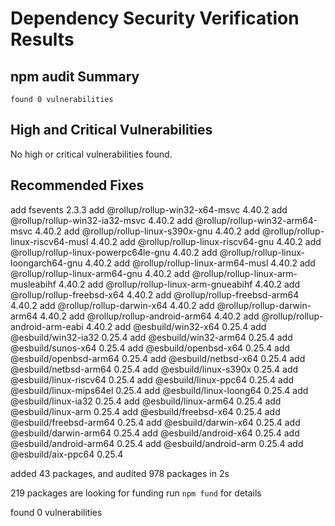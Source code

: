 # Dependency Security Verification Results

## npm audit Summary

```
found 0 vulnerabilities
```

## High and Critical Vulnerabilities

No high or critical vulnerabilities found.

## Recommended Fixes

add fsevents 2.3.3
add @rollup/rollup-win32-x64-msvc 4.40.2
add @rollup/rollup-win32-ia32-msvc 4.40.2
add @rollup/rollup-win32-arm64-msvc 4.40.2
add @rollup/rollup-linux-s390x-gnu 4.40.2
add @rollup/rollup-linux-riscv64-musl 4.40.2
add @rollup/rollup-linux-riscv64-gnu 4.40.2
add @rollup/rollup-linux-powerpc64le-gnu 4.40.2
add @rollup/rollup-linux-loongarch64-gnu 4.40.2
add @rollup/rollup-linux-arm64-musl 4.40.2
add @rollup/rollup-linux-arm64-gnu 4.40.2
add @rollup/rollup-linux-arm-musleabihf 4.40.2
add @rollup/rollup-linux-arm-gnueabihf 4.40.2
add @rollup/rollup-freebsd-x64 4.40.2
add @rollup/rollup-freebsd-arm64 4.40.2
add @rollup/rollup-darwin-x64 4.40.2
add @rollup/rollup-darwin-arm64 4.40.2
add @rollup/rollup-android-arm64 4.40.2
add @rollup/rollup-android-arm-eabi 4.40.2
add @esbuild/win32-x64 0.25.4
add @esbuild/win32-ia32 0.25.4
add @esbuild/win32-arm64 0.25.4
add @esbuild/sunos-x64 0.25.4
add @esbuild/openbsd-x64 0.25.4
add @esbuild/openbsd-arm64 0.25.4
add @esbuild/netbsd-x64 0.25.4
add @esbuild/netbsd-arm64 0.25.4
add @esbuild/linux-s390x 0.25.4
add @esbuild/linux-riscv64 0.25.4
add @esbuild/linux-ppc64 0.25.4
add @esbuild/linux-mips64el 0.25.4
add @esbuild/linux-loong64 0.25.4
add @esbuild/linux-ia32 0.25.4
add @esbuild/linux-arm64 0.25.4
add @esbuild/linux-arm 0.25.4
add @esbuild/freebsd-x64 0.25.4
add @esbuild/freebsd-arm64 0.25.4
add @esbuild/darwin-x64 0.25.4
add @esbuild/darwin-arm64 0.25.4
add @esbuild/android-x64 0.25.4
add @esbuild/android-arm64 0.25.4
add @esbuild/android-arm 0.25.4
add @esbuild/aix-ppc64 0.25.4

added 43 packages, and audited 978 packages in 2s

219 packages are looking for funding
  run `npm fund` for details

found 0 vulnerabilities
